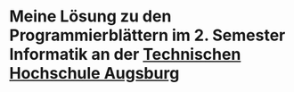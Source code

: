 # Meine Lösung zu den Programmierblättern im 2. Semester Informatik an der [Technischen Hochschule Augsburg](www.hs-augsburg.de)
